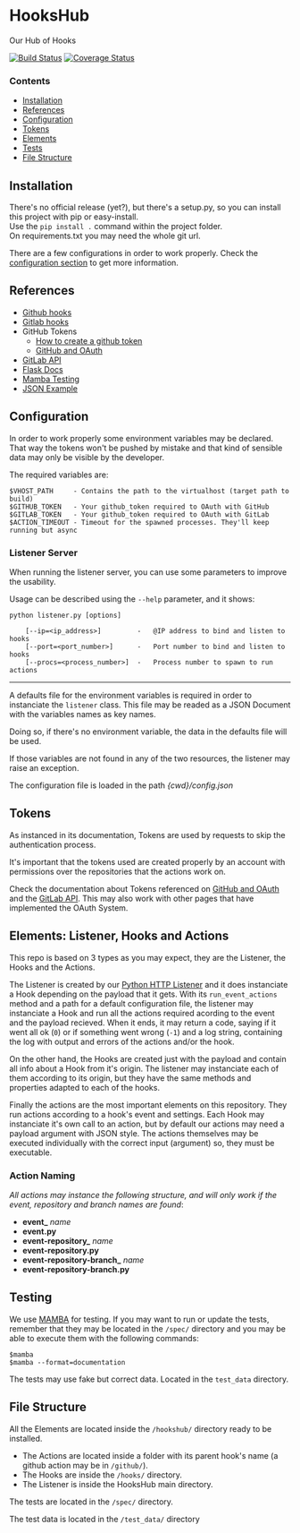 # HooksHub
Our Hub of Hooks

[![Build Status](https://travis-ci.org/gisce/hookshub.svg?branch=master)](https://travis-ci.org/gisce/hookshub)
[![Coverage Status](https://coveralls.io/repos/github/gisce/github-hooks/badge.svg?branch=master)](https://coveralls.io/github/gisce/github-hooks?branch=master)

### Contents

 * [Installation](#installation)
 * [References](#references)
 * [Configuration](#configuration)
 * [Tokens](#tokens)
 * [Elements](#elements-listener-hooks-and-actions)
 * [Tests](#testing)
 * [File Structure](#file-structure)


## Installation

There's no official release (yet?), but there's a setup.py, so you can install this project with pip or easy-install.   
Use the `pip install .` command within the project folder.   
On requirements.txt you may need the whole git url.   

There are a few configurations in order to work properly. Check the [configuration section](#configuration) to get more information.

## References

* [Github hooks](https://developer.github.com/v3/activity/events/types/)
* [Gitlab hooks](https://gitlab.com/gitlab-org/gitlab-ce/blob/master/doc/web_hooks/web_hooks.md)
* GitHub Tokens
  * [How to create a github token](https://help.github.com/articles/creating-an-access-token-for-command-line-use/)
  * [GitHub and OAuth](https://developer.github.com/v3/oauth/)
* [GitLab API](https://docs.gitlab.com/ce/api/)
* [Flask Docs](http://flask.pocoo.org/docs/0.12/)
* [Mamba Testing](https://github.com/nestorsalceda/mamba)
* [JSON Example](http://json.org/example.html)

## Configuration

In order to work properly some environment variables may be declared. That way the tokens won't be pushed by mistake and that kind of sensible data may only be visible by the developer.

The required variables are:
```
$VHOST_PATH     - Contains the path to the virtualhost (target path to build)
$GITHUB_TOKEN   - Your github_token required to OAuth with GitHub
$GITLAB_TOKEN   - Your github_token required to OAuth with GitLab
$ACTION_TIMEOUT - Timeout for the spawned processes. They'll keep running but async
```

### Listener Server

When running the listener server, you can use some parameters to improve the usability.

Usage can be described using the `--help` parameter, and it shows:

```
python listener.py [options]

    [--ip=<ip_address>]         -   @IP address to bind and listen to hooks
    [--port=<port_number>]      -   Port number to bind and listen to hooks
    [--procs=<process_number>]  -   Process number to spawn to run actions
```

----

A defaults file for the environment variables is required in order to instanciate the `listener` class.
This file may be readed as a JSON Document with the variables names as key names.

Doing so, if there's no environment variable, the data in the defaults file will be used.

If those variables are not found in any of the two resources, the listener may raise an exception.

The configuration file is loaded in the path _{cwd}/config.json_

## Tokens

As instanced in its documentation, Tokens are used by requests to skip the authentication process.

It's important that the tokens used are created properly by an account with permissions over the repositories that the actions work on.

Check the documentation about Tokens referenced on [GitHub and OAuth](https://developer.github.com/v3/oauth/) and the [GitLab API](https://docs.gitlab.com/ce/api/). This may also work with other pages that have implemented the OAuth System.

## Elements: Listener, Hooks and Actions

This repo is based on 3 types as you may expect, they are the Listener, the Hooks and the Actions.

The Listener is created by our [Python HTTP Listener](https://github.com/gisce/python-github-webhooks) and it does instanciate a Hook depending on the payload that it gets. With its `run_event_actions` method and a path for a default configuration file, the listener may instanciate a Hook and run all the actions required acording to the event and the payload recieved. When it ends, it may return a code, saying if it went all ok (`0`) or if something went wrong (`-1`) and a log string, containing the log with output and errors of the actions and/or the hook.

On the other hand, the Hooks are created just with the payload and contain all info about a Hook from it's origin. The listener may instanciate each of them according to its origin, but they have the same methods and properties adapted to each of the hooks.

Finally the actions are the most important elements on this repository. They run actions according to a hook's event and settings. Each Hook may instanciate it's own call to an action, but by default our actions may need a payload argument with JSON style. The actions themselves may be executed individually with the correct input (argument) so, they must be executable.

### Action Naming

*All actions may instance the following structure, and will only work if the event, repository and branch names are found*:
* **event_** _name_
* **event.py**
* **event-repository_** _name_
* **event-repository.py**
* **event-repository-branch_** _name_
* **event-repository-branch.py**

## Testing

We use [MAMBA](https://github.com/nestorsalceda/mamba) for testing. If you may want to run or update the tests, remember that they may be located in the `/spec/` directory and you may be able to execute them with the following commands:
```
$mamba
$mamba --format=documentation
```

The tests may use fake but correct data. Located in the `test_data` directory.

## File Structure

All the Elements are located inside the `/hookshub/` directory ready to be installed.
* The Actions are located inside a folder with its parent hook's name (a github action may be in `/github/`).
* The Hooks are inside the `/hooks/` directory.
* The Listener is inside the HooksHub main directory.

The tests are located in the `/spec/` directory.

The test data is located in the `/test_data/` directory
